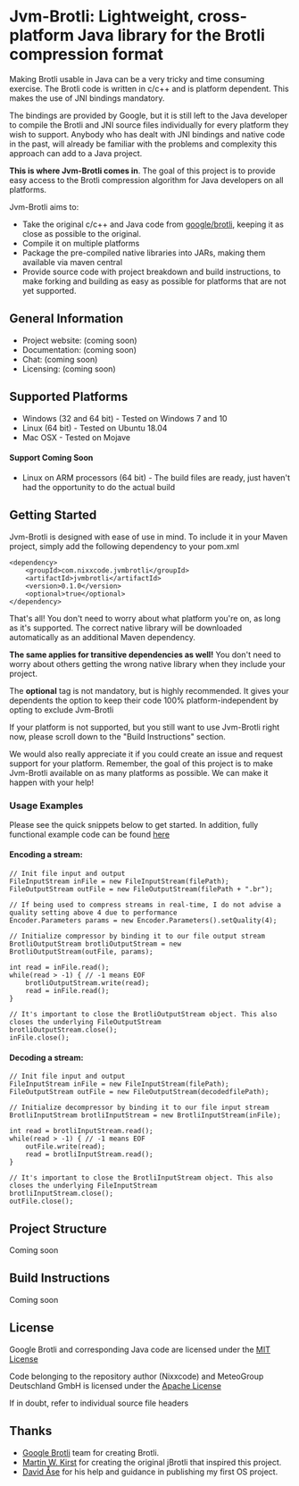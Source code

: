 # Jvm-Brotli: Lightweight, cross-platform Java library for the Brotli compression format

Making Brotli usable in Java can be a very tricky and time consuming exercise. The Brotli code is written in c/c++ and is platform dependent. This makes the use of JNI bindings mandatory. 

The bindings are provided by Google, but it is still left to the Java developer to compile the Brotli and JNI source files individually for every platform they wish to support. Anybody who has dealt with JNI bindings and native code in the past, will already be familiar with the problems and complexity this approach can add to a Java project.

**This is where Jvm-Brotli comes in**. The goal of this project is to provide easy access to the Brotli compression algorithm for Java developers on all platforms. 

Jvm-Brotli aims to:

- Take the original c/c++ and Java code from [google/brotli](https://github.com/google/brotli), keeping it as close as possible to the original.
- Compile it on multiple platforms
- Package the pre-compiled native libraries into JARs, making them available via maven central
- Provide source code with project breakdown and build instructions, to make forking and building as easy as possible for platforms that are not yet supported.

## General Information

* Project website: (coming soon)
* Documentation: (coming soon)
* Chat: (coming soon)
* Licensing: (coming soon)

## Supported Platforms

* Windows (32 and 64 bit) - Tested on Windows 7 and 10
* Linux (64 bit) - Tested on Ubuntu 18.04
* Mac OSX - Tested on Mojave

#### Support Coming Soon

* Linux on ARM processors (64 bit) - The build files are ready, just haven't had the opportunity to do the actual build

## Getting Started

Jvm-Brotli is designed with ease of use in mind. To include it in your Maven project, simply add the following dependency to your pom.xml

```
<dependency>
    <groupId>com.nixxcode.jvmbrotli</groupId>
    <artifactId>jvmbrotli</artifactId>
    <version>0.1.0</version>
    <optional>true</optional>
</dependency>
```
That's all! You don't need to worry about what platform you're on, as long as it's supported. The correct native library will be downloaded automatically as an additional Maven dependency. 

**The same applies for transitive dependencies as well!** You don't need to worry about others getting the wrong native library when they include your project.

The **optional** tag is not mandatory, but is highly recommended. It gives your dependents the option to keep their code 100% platform-independent by opting to exclude Jvm-Brotli

If your platform is not supported, but you still want to use Jvm-Brotli right now, please scroll down to the "Build Instructions" section. 

We would also really appreciate it if you could create an issue and request support for your platform. Remember, the goal of this project is to make Jvm-Brotli available on as many platforms as possible. We can make it happen with your help!

### Usage Examples

Please see the quick snippets below to get started. In addition, fully functional example code  can be found [here](https://github.com/nixxcode/jvm-brotli/tree/release-prep/jvmbrotli/src/test/java/com/nixxcode/jvmbrotli/examples)

#### Encoding a stream:
```
// Init file input and output
FileInputStream inFile = new FileInputStream(filePath);
FileOutputStream outFile = new FileOutputStream(filePath + ".br");

// If being used to compress streams in real-time, I do not advise a quality setting above 4 due to performance
Encoder.Parameters params = new Encoder.Parameters().setQuality(4);

// Initialize compressor by binding it to our file output stream
BrotliOutputStream brotliOutputStream = new BrotliOutputStream(outFile, params);

int read = inFile.read();
while(read > -1) { // -1 means EOF
    brotliOutputStream.write(read);
    read = inFile.read();
}

// It's important to close the BrotliOutputStream object. This also closes the underlying FileOutputStream
brotliOutputStream.close();
inFile.close();

```

#### Decoding a stream:
```
// Init file input and output
FileInputStream inFile = new FileInputStream(filePath);
FileOutputStream outFile = new FileOutputStream(decodedfilePath);

// Initialize decompressor by binding it to our file input stream
BrotliInputStream brotliInputStream = new BrotliInputStream(inFile);

int read = brotliInputStream.read();
while(read > -1) { // -1 means EOF
    outFile.write(read);
    read = brotliInputStream.read();
}

// It's important to close the BrotliInputStream object. This also closes the underlying FileInputStream
brotliInputStream.close();
outFile.close();
```

## Project Structure

Coming soon

## Build Instructions

Coming soon

## License

Google Brotli and corresponding Java code are licensed under the [MIT License](https://opensource.org/licenses/MIT)

Code belonging to the repository author (Nixxcode) and MeteoGroup Deutschland GmbH is licensed under the [Apache License](https://www.apache.org/licenses/LICENSE-2.0)

If in doubt, refer to individual source file headers

## Thanks

- [Google Brotli](https://github.com/google/brotli) team for creating Brotli.
- [Martin W. Kirst](https://github.com/nitram509) for creating the original jBrotli that inspired this project.
- [David Åse](https://github.com/tipsy) for his help and guidance in publishing my first OS project.